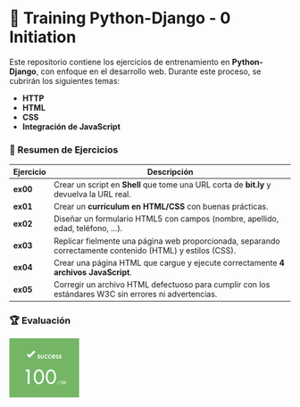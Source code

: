 # 📌 Training Python-Django - 0 Initiation

Este repositorio contiene los ejercicios de entrenamiento en **Python-Django**, con enfoque en el desarrollo web. Durante este proceso, se cubrirán los siguientes temas:

- **HTTP**
- **HTML**
- **CSS**
- **Integración de JavaScript**

### 🧩 Resumen de Ejercicios

| Ejercicio | Descripción |
|-------------|----------------|
| **ex00** | Crear un script en **Shell** que tome una URL corta de **bit.ly** y devuelva la URL real. |
| **ex01** | Crear un **currículum en HTML/CSS** con buenas prácticas. |
| **ex02** | Diseñar un formulario HTML5 con campos (nombre, apellido, edad, teléfono, ...). |
| **ex03** | Replicar fielmente una página web proporcionada, separando correctamente contenido (HTML) y estilos (CSS). |
| **ex04** | Crear una página HTML que cargue y ejecute correctamente **4 archivos JavaScript**. |
| **ex05** | Corregir un archivo HTML defectuoso para cumplir con los estándares W3C sin errores ni advertencias. |

### 🏆 Evaluación

<p align="left">
  <img src="https://github.com/svarelavila/svarelavila/blob/main/imagenes/ok_100.png" alt="logo" width="125"/>
</p>
